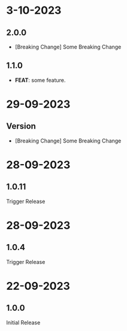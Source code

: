 # 3-10-2023

## 2.0.0

- [Breaking Change] Some Breaking Change

## 1.1.0

 - **FEAT**: some feature.

# 29-09-2023

## Version

- [Breaking Change] Some Breaking Change 

# 28-09-2023

## 1.0.11

Trigger Release

# 28-09-2023

## 1.0.4

Trigger Release

# 22-09-2023

## 1.0.0

Initial Release